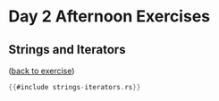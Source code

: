 # Day 2 Afternoon Exercises

## Strings and Iterators

([back to exercise](strings-iterators.md))

```rust
{{#include strings-iterators.rs}}
```
